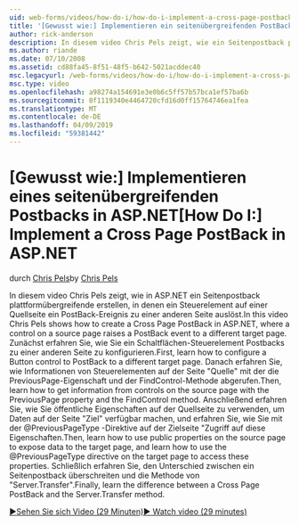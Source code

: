 ```yaml
---
uid: web-forms/videos/how-do-i/how-do-i-implement-a-cross-page-postback-in-aspnet
title: '[Gewusst wie:] Implementieren ein seitenübergreifenden PostBack in ASP.NET | Microsoft-Dokumentation'
author: rick-anderson
description: In diesem video Chris Pels zeigt, wie ein Seitenpostback plattformübergreifende in ASP.NET erstellen, in denen ein Steuerelement auf einer Quellseite zu einem anderen Ziel ein PostBack-Ereignis ausgelöst...
ms.author: riande
ms.date: 07/10/2008
ms.assetid: cd88fa45-8f51-48f5-b642-5021acddec40
msc.legacyurl: /web-forms/videos/how-do-i/how-do-i-implement-a-cross-page-postback-in-aspnet
msc.type: video
ms.openlocfilehash: a98274a154691e3e0b6c5ff57b57bca1ef57ba6b
ms.sourcegitcommit: 0f1119340e4464720cfd16d0ff15764746ea1fea
ms.translationtype: MT
ms.contentlocale: de-DE
ms.lasthandoff: 04/09/2019
ms.locfileid: "59381442"
---
```

# <a name="how-do-i-implement-a-cross-page-postback-in-aspnet"></a><span data-ttu-id="80fae-103">[Gewusst wie:] Implementieren eines seitenübergreifenden Postbacks in ASP.NET</span><span class="sxs-lookup"><span data-stu-id="80fae-103">[How Do I:] Implement a Cross Page PostBack in ASP.NET</span></span>

<span data-ttu-id="80fae-104">durch [Chris Pels](https://twitter.com/chrispels)</span><span class="sxs-lookup"><span data-stu-id="80fae-104">by [Chris Pels](https://twitter.com/chrispels)</span></span>

<span data-ttu-id="80fae-105">In diesem video Chris Pels zeigt, wie in ASP.NET ein Seitenpostback plattformübergreifende erstellen, in denen ein Steuerelement auf einer Quellseite ein PostBack-Ereignis zu einer anderen Seite auslöst.</span><span class="sxs-lookup"><span data-stu-id="80fae-105">In this video Chris Pels shows how to create a Cross Page PostBack in ASP.NET, where a control on a source page raises a PostBack event to a different target page.</span></span> <span data-ttu-id="80fae-106">Zunächst erfahren Sie, wie Sie ein Schaltflächen-Steuerelement Postbacks zu einer anderen Seite zu konfigurieren.</span><span class="sxs-lookup"><span data-stu-id="80fae-106">First, learn how to configure a Button control to PostBack to a different target page.</span></span> <span data-ttu-id="80fae-107">Danach erfahren Sie, wie Informationen von Steuerelementen auf der Seite "Quelle" mit der die PreviousPage-Eigenschaft und der FindControl-Methode abgerufen.</span><span class="sxs-lookup"><span data-stu-id="80fae-107">Then, learn how to get information from controls on the source page with the PreviousPage property and the FindControl method.</span></span> <span data-ttu-id="80fae-108">Anschließend erfahren Sie, wie Sie öffentliche Eigenschaften auf der Quellseite zu verwenden, um Daten auf der Seite "Ziel" verfügbar machen, und erfahren Sie, wie Sie mit der @PreviousPageType -Direktive auf der Zielseite "Zugriff auf diese Eigenschaften.</span><span class="sxs-lookup"><span data-stu-id="80fae-108">Then, learn how to use public properties on the source page to expose data to the target page, and learn how to use the @PreviousPageType directive on the target page to access these properties.</span></span> <span data-ttu-id="80fae-109">Schließlich erfahren Sie, den Unterschied zwischen ein Seitenpostback überschreiten und die Methode von "Server.Transfer".</span><span class="sxs-lookup"><span data-stu-id="80fae-109">Finally, learn the difference between a Cross Page PostBack and the Server.Transfer method.</span></span>

[<span data-ttu-id="80fae-110">&#9654;Sehen Sie sich Video (29 Minuten)</span><span class="sxs-lookup"><span data-stu-id="80fae-110">&#9654; Watch video (29 minutes)</span></span>](https://channel9.msdn.com/Blogs/ASP-NET-Site-Videos/how-do-i-implement-a-cross-page-postback-in-aspnet)
